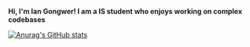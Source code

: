 **Hi, I'm Ian Gongwer! I am a IS student who enjoys working on complex codebases**

[![Anurag's GitHub stats](https://github-readme-stats.vercel.app/api?username=iangongwer)](https://github.com/anuraghazra/github-readme-stats)
